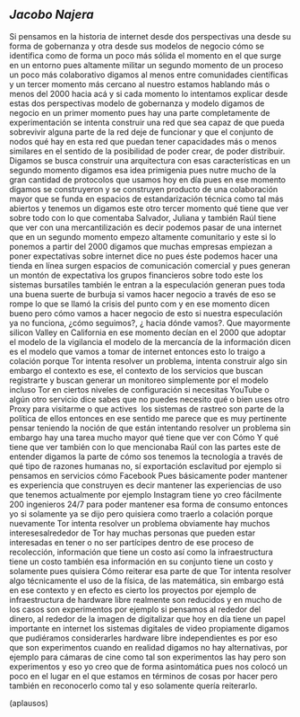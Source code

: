 ﻿## _Jacobo Najera_ ## 

Si pensamos en la historia de internet desde dos perspectivas una desde su forma de gobernanza y otra desde sus modelos de negocio cómo se identifica como de forma un poco más sólida el momento en el que surge en un entorno pues altamente militar un segundo momento de un proceso un poco más colaborativo digamos al menos entre comunidades científicas y un tercer momento más cercano al nuestro estamos hablando más o menos del 2000 hacia acá y si cada momento lo intentamos explicar desde estas dos perspectivas modelo de gobernanza y modelo digamos de negocio en un primer momento pues hay una parte completamente de experimentación se intenta construir una red que sea capaz de que pueda sobrevivir alguna parte de la red deje de funcionar y que el conjunto de nodos qué hay en esta red que puedan tener capacidades más o menos similares en el sentido de la posibilidad de poder crear, de poder distribuir. Digamos se busca construir una arquitectura con esas características en un segundo momento digamos esa idea primigenia pues nutre mucho de la gran cantidad de protocolos que usamos hoy en día pues en ese momento digamos se construyeron y se construyen producto de una colaboración mayor que se funda en espacios de estandarización técnica como tal más abiertos y tenemos un digamos este otro tercer momento qué tiene que ver sobre todo con lo que comentaba Salvador, Juliana y también Raúl tiene que ver con una mercantilización es decir podemos pasar de una internet que en un segundo momento empezo altamente comunitario y este si lo ponemos a partir del 2000 digamos que muchas empresas empiezan a poner expectativas sobre internet dice no pues éste podemos hacer una tienda en línea surgen espacios de comunicación comercial y pues generan un montón de expectativa los grupos financieros sobre todo este los sistemas bursatiles también le entran a la especulación generan pues toda una buena suerte de burbuja si vamos hacer negocio a través de eso se rompe lo que se llamó la crisis del punto com y en ese momento dicen bueno pero cómo vamos a hacer negocio de esto si nuestra especulación ya no funciona, ¿cómo seguimos?, ¿ hacia dónde vamos?. Que mayormente silicon Valley en California en ese momento decían en el 2000 que adoptar el modelo de la vigilancia el modelo de la mercancía de la información dicen es el modelo que vamos a tomar de internet entonces esto lo traigo a colación porque Tor intenta resolver un problema, intenta construir algo sin embargo el contexto es ese, el contexto de los servicios que buscan registrarte y buscan generar un monitoreo simplemente por el modelo incluso Tor en ciertos niveles de configuración si necesitas YouTube o algún otro servicio dice sabes que no puedes necesito qué o bien uses otro Proxy para visitarme o que actives  los sistemas de rastreo son parte de la política de ellos entonces en ese sentido me parece que es muy pertinente pensar teniendo la noción de que están intentando resolver un problema sin embargo hay una tarea mucho mayor qué tiene que ver con Cómo Y qué tiene que ver también con lo que mencionaba Raúl con las partes este de entender digamos la parte de cómo sos tenemos la tecnología a través de qué tipo de razones humanas no, sí exportación esclavitud por ejemplo si pensamos en servicios cómo Facebook Pues básicamente poder mantener es experiencia que construyen es decir mantener las experiencias de uso que tenemos actualmente por ejemplo Instagram tiene yo creo fácilmente 200 ingenieros 24/7 para poder mantener esa forma de consumo entonces yo si solamente ya se dijo pero quisiera como traerlo a colación porque nuevamente Tor intenta resolver un problema obviamente hay muchos interesesalrededor de Tor hay muchas personas que pueden estar interesadas en tener o no ser partícipes dentro de ese proceso de recolección, información que tiene un costo así como la infraestructura tiene un costo también esa información en su conjunto tiene un costo y solamente pues quisiera Cómo reiterar esa parte de que Tor intenta resolver algo técnicamente el uso de la física, de las matemática, sin embargo está en ese contexto y en efecto es cierto los proyectos por ejemplo de infraestructura de hardware libre realmente son reducidos y en mucho de los casos son experimentos por ejemplo si pensamos al rededor del dinero, al rededor de la imagen de digitalizar que hoy en día tiene un papel importante en internet los sistemas digitales de video propiamente digamos que pudiéramos considerarles hardware libre independientes es por eso que son experimentos cuando en realidad digamos no hay alternativas, por ejemplo para cámaras de cine como tal son experimentos las hay pero son experimentos y eso yo creo que de forma asintomática pues nos colocó un poco en el lugar en el que estamos en términos de cosas por hacer pero también en reconocerlo como tal y eso solamente quería reiterarlo.

(aplausos)


